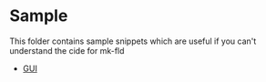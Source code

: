# Sample 

This folder contains sample snippets which are useful if you can't understand the cide for mk-fld

- [GUI](gui)